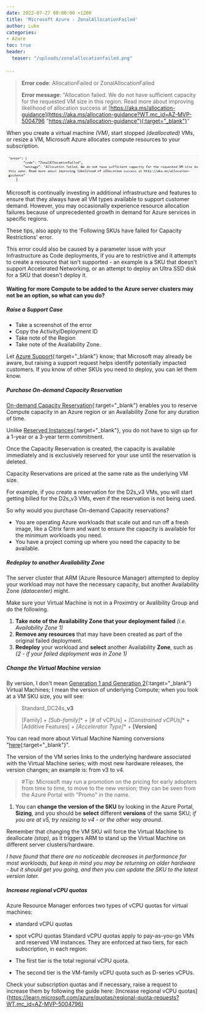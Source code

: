 ```yaml
---
date: 2022-07-27 00:00:00 +1200
title: 'Microsoft Azure - ZonalAllocationFailed'
author: Luke
categories:
- Azure
toc: true
header:
  teaser: "/uploads/zonalallocationfailed.png"

---
```

> **Error code**: AllocationFailed or ZonalAllocationFailed
>
> **Error message**: "Allocation failed. We do not have sufficient capacity for the requested VM size in this region. Read more about improving likelihood of allocation success at [https://aka.ms/allocation-guidance](https://aka.ms/allocation-guidance?WT.mc_id=AZ-MVP-5004796 "https://aka.ms/allocation-guidance"){:target="_blank"}"

When you create a virtual machine _(VM)_, start stopped _(deallocated)_ VMs, or resize a VM, Microsoft Azure allocates compute resources to your subscription.

![ZonalAllocationFailed](/uploads/zonalallocationfailed.png "ZonalAllocationFailed")

Microsoft is continually investing in additional infrastructure and features to ensure that they always have all VM types available to support customer demand. However, you may occasionally experience resource allocation failures because of unprecedented growth in demand for Azure services in specific regions.

These tips, also apply to the 'Following SKUs have failed for Capacity Restrictions' error.

This error could also be caused by a parameter issue with your Infrastructure as Code deployments, if you are to restrictive and it attempts to create a resource that isn't supported - an example is a SKU that doesn't support Accelerated Networking, or an attempt to deploy an Ultra SSD disk for a SKU that doesn't deploy it.

#### **Waiting for more Compute to be added to the Azure server clusters may not be an option, so what can you do?**

##### Raise a Support Case

* Take a screenshot of the error
* Copy the Activity/Deployment ID
* Take note of the Region
* Take note of the Availability Zone.

Let [Azure Support](https://azure.microsoft.com/en-us/support/?WT.mc_id=AZ-MVP-5004796 " Azure Support"){:target="_blank"} know; that Microsoft may already be aware, but raising a support request helps identify potentially impacted customers. If you know of other SKUs you need to deploy, you can let them know.

##### Purchase On-demand Capacity Reservation

[On-demand Capacity Reservation](https://learn.microsoft.com/en-us/azure/virtual-machines/capacity-reservation-overview?WT.mc_id=AZ-MVP-5004796 "On-demand Capacity Reservation"){:target="_blank"} enables you to reserve Compute capacity in an Azure region or an Availability Zone for any duration of time. 

Unlike [Reserved Instances](https://azure.microsoft.com/en-us/pricing/reserved-vm-instances/?WT.mc_id=AZ-MVP-5004796 "Reserved Instances"){:target="_blank"}, you do not have to sign up for a 1-year or a 3-year term commitment.

Once the Capacity Reservation is created, the capacity is available immediately and is exclusively reserved for your use until the reservation is deleted.

Capacity Reservations are priced at the same rate as the underlying VM size. 

For example, if you create a reservation for the D2s_v3 VMs, you will start getting billed for the D2s_v3 VMs, even if the reservation is not being used.

So why would you purchase On-demand Capacity reservations?

* You are operating Azure workloads that scale out and run off a fresh image, like a Citrix farm and want to ensure the capacity is available for the minimum workloads you need.
* You have a project coming up where you need the capacity to be available.

##### Redeploy to another Availability Zone

The server cluster that ARM (Azure Resource Manager) attempted to deploy your workload may not have the necessary capacity, but another Availability Zone _(datacenter)_ might.

Make sure your Virtual Machine is not in a Proximtry or Avalibility Group and do the following.

1. **Take note of the Availability Zone that your deployment failed** _(i.e. Availability Zone 1)_
2. **Remove any resources** that may have been created as part of the original failed deployment.
3. **Redeploy** your workload and **select** another Availability **Zone**, such as _(2 - if your failed deployment was in Zone 1)_

##### Change the Virtual Machine version  

By version, I don't mean [Generation 1 and Generation 2](https://learn.microsoft.com/en-us/azure/virtual-machines/generation-2?WT.mc_id=AZ-MVP-5004796#features-and-capabilities "Generation 1 vs. generation 2 features"){:target="_blank"} Virtual Machines; I mean the version of underlying Compute; when you look at a VM SKU size, you will see:

> Standard_DC24s_**v3**
>
> \[Family\] + _\[Sub-family\]_* + \[# of vCPUs\] + _\[Constrained vCPUs\]_* + \[Additive Features\] + _\[Accelerator Type\]_* + **\[Version\]**

You can read more about Virtual Machine Naming conversions "[here](https://learn.microsoft.com/en-us/azure/virtual-machines/vm-naming-conventions?WT.mc_id=AZ-MVP-5004796 "Azure virtual machine sizes naming conventions"){:target="_blank"}".

The version of the VM series links to the underlying hardware associated with the Virtual Machine series; with most new hardware releases, the version changes; an example is: from v3 to v4.  

> #Tip: Microsoft may run a promotion on the pricing for early adopters from time to time, to move to the new version; they can be seen from the Azure Portal with "Promo" in the name.

1. You can **change the version of the SKU** by looking in the Azure Portal, **Sizing**, and you should be **select** different **versions** of the same SKU; _if you are at v5, try resizing to v4 - or the other way around_.  

Remember that changing the VM SKU will force the Virtual Machine to deallocate _(stop)_, as it triggers ARM to stand up the Virtual Machine on different server clusters/hardware.

_I have found that there are no noticeable decreases in performance for most workloads, but keep in mind you may be returning on older hardware - but it should get you going, and then you can update the SKU to the latest version later._


##### Increase regional vCPU quotas

Azure Resource Manager enforces two types of vCPU quotas for virtual machines:

* standard vCPU quotas
* spot vCPU quotas
Standard vCPU quotas apply to pay-as-you-go VMs and reserved VM instances. They are enforced at two tiers, for each subscription, in each region:

* The first tier is the total regional vCPU quota.
* The second tier is the VM-family vCPU quota such as D-series vCPUs.

Check your subscription quotas and if necessary, raise a request to increase them by following the guide here: [Increase regional vCPU quotas]{https://learn.microsoft.com/azure/quotas/regional-quota-requests?WT.mc_id=AZ-MVP-5004796}
